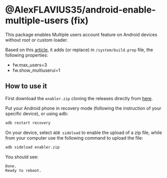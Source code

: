 # @AlexFLAVIUS35/android-enable-multiple-users (fix)
This package enables Multiple users account feature on Android devices without root or custom loader.

Based on this [article](https://beebom.com/how-enable-multiple-user-accounts-any-android/), it adds
(or replace) in `/system/build.prop` file, the following properties:
* fw.max_users=3
* fw.show_multiuserui=1

## How to use it

First download the `enabler.zip` cloning the releases directly from [here](https://github.com/AlexFLAVIUS35/android-enable-multiple-users/releases).

Put your Android phone in recovery mode (following the instruction of your specific device), or
using adb:

```bash
adb restart recovery
```

On your device, select `ADB sideload` to enable the upload of a zip file, while from your computer
use the following command to upload the file:

```bash
adb sideload enabler.zip
```

You should see:

```bash
Done.
Ready to reboot.
```

